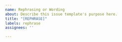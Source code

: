 ```yaml
---
name: Rephrasing or Wording
about: Describe this issue template's purpose here.
title: "[REPHRASE]"
labels: rephrase
assignees: ''

---
```



